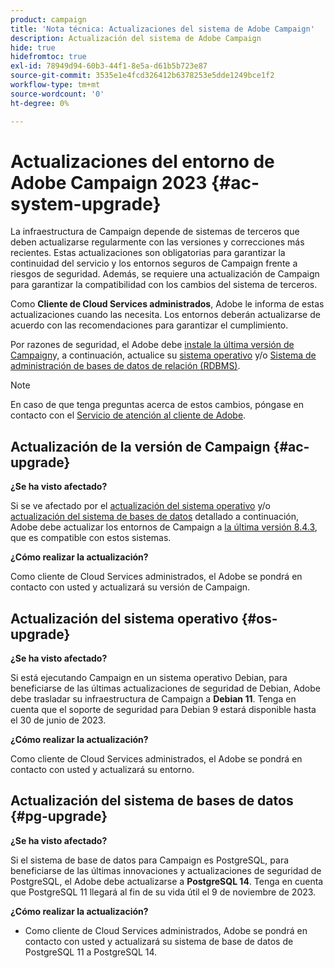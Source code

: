 ```yaml
---
product: campaign
title: 'Nota técnica: Actualizaciones del sistema de Adobe Campaign'
description: Actualización del sistema de Adobe Campaign
hide: true
hidefromtoc: true
exl-id: 78949d94-60b3-44f1-8e5a-d61b5b723e87
source-git-commit: 3535e1e4fcd326412b6378253e5dde1249bce1f2
workflow-type: tm+mt
source-wordcount: '0'
ht-degree: 0%

---
```


# Actualizaciones del entorno de Adobe Campaign 2023 {#ac-system-upgrade}

La infraestructura de Campaign depende de sistemas de terceros que deben actualizarse regularmente con las versiones y correcciones más recientes. Estas actualizaciones son obligatorias para garantizar la continuidad del servicio y los entornos seguros de Campaign frente a riesgos de seguridad. Además, se requiere una actualización de Campaign para garantizar la compatibilidad con los cambios del sistema de terceros.

Como **Cliente de Cloud Services administrados**, Adobe le informa de estas actualizaciones cuando las necesita. Los entornos deberán actualizarse de acuerdo con las recomendaciones para garantizar el cumplimiento.

Por razones de seguridad, el Adobe debe [instale la última versión de Campaign](#ac-upgrade)y, a continuación, actualice su [sistema operativo](#os-upgrade) y/o [Sistema de administración de bases de datos de relación (RDBMS)](#pg-upgrade).

>[!NOTE]
>
>En caso de que tenga preguntas acerca de estos cambios, póngase en contacto con el [Servicio de atención al cliente de Adobe](https://helpx.adobe.com/es/enterprise/admin-guide.html/enterprise/using/support-for-experience-cloud.ug.html).

## Actualización de la versión de Campaign {#ac-upgrade}

**¿Se ha visto afectado?**

Si se ve afectado por el [actualización del sistema operativo](#os-upgrade) y/o [actualización del sistema de bases de datos](#pg-upgrade) detallado a continuación, Adobe debe actualizar los entornos de Campaign a [la última versión 8.4.3](../../v8/start/release-notes.md), que es compatible con estos sistemas.

**¿Cómo realizar la actualización?**

Como cliente de Cloud Services administrados, el Adobe se pondrá en contacto con usted y actualizará su versión de Campaign.

## Actualización del sistema operativo {#os-upgrade}

**¿Se ha visto afectado?**

Si está ejecutando Campaign en un sistema operativo Debian, para beneficiarse de las últimas actualizaciones de seguridad de Debian, Adobe debe trasladar su infraestructura de Campaign a **Debian 11**. Tenga en cuenta que el soporte de seguridad para Debian 9 estará disponible hasta el 30 de junio de 2023.

**¿Cómo realizar la actualización?**

Como cliente de Cloud Services administrados, el Adobe se pondrá en contacto con usted y actualizará su entorno.

## Actualización del sistema de bases de datos {#pg-upgrade}

**¿Se ha visto afectado?**

Si el sistema de base de datos para Campaign es PostgreSQL, para beneficiarse de las últimas innovaciones y actualizaciones de seguridad de PostgreSQL, el Adobe debe actualizarse a **PostgreSQL 14**. Tenga en cuenta que PostgreSQL 11 llegará al fin de su vida útil el 9 de noviembre de 2023.

**¿Cómo realizar la actualización?**

* Como cliente de Cloud Services administrados, Adobe se pondrá en contacto con usted y actualizará su sistema de base de datos de PostgreSQL 11 a PostgreSQL 14.
